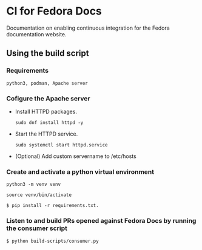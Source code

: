 # CI for Fedora Docs
Documentation on enabling continuous integration for the Fedora documentation website.

## Using the build script
### Requirements
`python3, podman, Apache server` 

### Cofigure the Apache server
* Install HTTPD packages.

    `sudo dnf install httpd -y`

* Start the HTTPD service.

    `sudo systemctl start httpd.service`

* (Optional) Add custom servername to /etc/hosts

### Create and activate a python virtual environment
`python3 -m venv venv`

`source venv/bin/activate`

`$ pip install -r requirements.txt.`

### Listen to and build PRs opened against Fedora Docs by running the consumer script
`$ python build-scripts/consumer.py`

